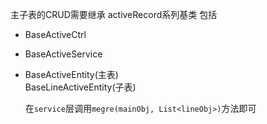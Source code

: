 主子表的CRUD需要继承 activeRecord系列基类
包括   
- BaseActiveCtrl   
- BaseActiveService
- BaseActiveEntity(主表)   
  BaseLineActiveEntity(子表)
  
  在`service`层调用`megre(mainObj, List<lineObj>)`方法即可   
